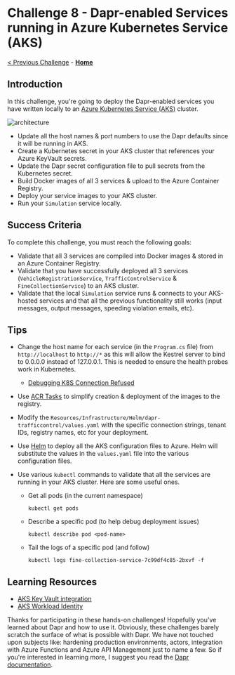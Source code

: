# Challenge 8 - Dapr-enabled Services running in Azure Kubernetes Service (AKS)

[< Previous Challenge](./Challenge-07.md) - **[Home](../README.md)**

## Introduction

In this challenge, you're going to deploy the Dapr-enabled services you have written locally to an [Azure Kubernetes Service (AKS)](https://docs.microsoft.com/en-us/azure/aks/) cluster.

![architecture](../images/Challenge-08/architecture.png)

- Update all the host names & port numbers to use the Dapr defaults since it will be running in AKS.
- Create a Kubernetes secret in your AKS cluster that references your Azure KeyVault secrets.
- Update the Dapr secret configuration file to pull secrets from the Kubernetes secret.
- Build Docker images of all 3 services & upload to the Azure Container Registry.
- Deploy your service images to your AKS cluster.
- Run your `Simulation` service locally.

## Success Criteria

To complete this challenge, you must reach the following goals:

- Validate that all 3 services are compiled into Docker images & stored in an Azure Container Registry.
- Validate that you have successfully deployed all 3 services (`VehicleRegistrationService`, `TrafficControlService` & `FineCollectionService`) to an AKS cluster.
- Validate that the local `Simulation` service runs & connects to your AKS-hosted services and that all the previous functionality still works (input messages, output messages, speeding violation emails, etc).

## Tips

- Change the host name for each service (in the `Program.cs` file) from `http://localhost` to `http://*` as this will allow the Kestrel server to bind to 0.0.0.0 instead of 127.0.0.1. This is needed to ensure the health probes work in Kubernetes.
  - [Debugging K8S Connection Refused](https://miuv.blog/2021/12/08/debugging-k8s-connection-refused)
- Use [ACR Tasks](https://docs.microsoft.com/en-us/azure/container-registry/container-registry-tasks-overview) to simplify creation & deployment of the images to the registry.
- Modify the `Resources/Infrastructure/Helm/dapr-trafficcontrol/values.yaml` with the specific connection strings, tenant IDs, registry names, etc for your deployment.
- Use [Helm](https://helm.sh/docs/) to deploy all the AKS configuration files to Azure. Helm will substitute the values in the `values.yaml` file into the various configuration files.
- Use various `kubectl` commands to validate that all the services are running in your AKS cluster. Here are some useful ones.

  - Get all pods (in the current namespace)

    ```shell
    kubectl get pods
    ```

  - Describe a specific pod (to help debug deployment issues)

    ```shell
    kubectl describe pod <pod-name>
    ```

  - Tail the logs of a specific pod (and follow)

    ```shell
    kubectl logs fine-collection-service-7c99df4c85-2bxvf -f
    ```

## Learning Resources

- [AKS Key Vault integration](https://learn.microsoft.com/en-us/azure/aks/csi-secrets-store-driver)
- [AKS Workload Identity](https://learn.microsoft.com/en-us/azure/aks/workload-identity-overview)

Thanks for participating in these hands-on challenges! Hopefully you've learned about Dapr and how to use it. Obviously, these challenges barely scratch the surface of what is possible with Dapr. We have not touched upon subjects like: hardening production environments, actors, integration with Azure Functions and Azure API Management just to name a few. So if you're interested in learning more, I suggest you read the [Dapr documentation](https://docs.dapr.io).
